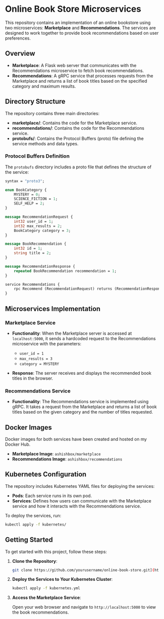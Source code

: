 # Online Book Store Microservices

This repository contains an implementation of an online bookstore using two microservices: **Marketplace** and **Recommendations**. The services are designed to work together to provide book recommendations based on user preferences.

## Overview

- **Marketplace**: A Flask web server that communicates with the Recommendations microservice to fetch book recommendations.
- **Recommendations**: A gRPC service that processes requests from the Marketplace and returns a list of book titles based on the specified category and maximum results.

## Directory Structure

The repository contains three main directories:

- **marketplace/**: Contains the code for the Marketplace service.
- **recommendations/**: Contains the code for the Recommendations service.
- **protobufs/**: Contains the Protocol Buffers (proto) file defining the service methods and data types.

### Protocol Buffers Definition

The `protobufs` directory includes a proto file that defines the structure of the service:

```proto
syntax = "proto3";

enum BookCategory {
    MYSTERY = 0;
    SCIENCE_FICTION = 1;
    SELF_HELP = 2;
}

message RecommendationRequest {
    int32 user_id = 1;
    int32 max_results = 2;
    BookCategory category = 3;
}

message BookRecommendation {
    int32 id = 1;
    string title = 2;
}

message RecommendationResponse {
    repeated BookRecommendation recommendation = 1;
}

service Recommendations {
    rpc Recommend (RecommendationRequest) returns (RecommendationResponse);
}
```
## Microservices Implementation

### Marketplace Service

- **Functionality**: When the Marketplace server is accessed at `localhost:5000`, it sends a hardcoded request to the Recommendations microservice with the parameters:
  - `user_id = 1`
  - `max_results = 3`
  - `category = MYSTERY`

- **Response**: The server receives and displays the recommended book titles in the browser.

### Recommendations Service

- **Functionality**: The Recommendations service is implemented using gRPC. It takes a request from the Marketplace and returns a list of book titles based on the given category and the number of titles requested.

## Docker Images

Docker images for both services have been created and hosted on my Docker Hub.

- **Marketplace Image**: `ashishbox/marketplace`
- **Recommendations Image**: `ashishbox/recommendations`

## Kubernetes Configuration

The repository includes Kubernetes YAML files for deploying the services:

- **Pods**: Each service runs in its own pod.
- **Services**: Defines how users can communicate with the Marketplace service and how it interacts with the Recommendations service.

To deploy the services, run:

```bash
kubectl apply -f kubernetes/
```

## Getting Started

To get started with this project, follow these steps:

1. **Clone the Repository**:

    ```bash
    git clone https://github.com/yourusername/online-book-store.git](https://github.com/modifiededition/OnlineBookStore.git
    ```

2. **Deploy the Services to Your Kubernetes Cluster**:

    ```bash
    kubectl apply -f kubernetes.yml
    ```

5. **Access the Marketplace Service**:

   Open your web browser and navigate to `http://localhost:5000` to view the book recommendations.


